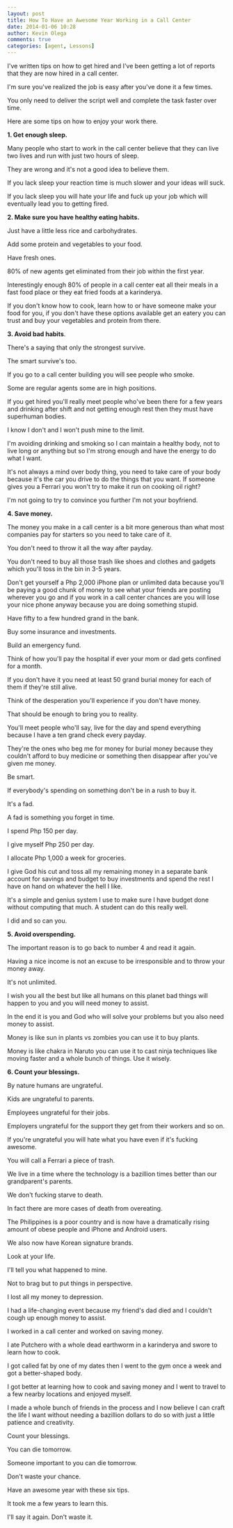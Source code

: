 ```yaml
---
layout: post
title: How To Have an Awesome Year Working in a Call Center
date: 2014-01-06 10:28
author: Kevin Olega
comments: true
categories: [agent, Lessons]
---
```

I've written tips on how to get hired and I've been getting a lot of reports that they are now hired in a call center. 

I'm sure you've realized the job is easy after you've done it a few times. 

You only need to deliver the script well and complete the task faster over time.

Here are some tips on how to enjoy your work there.

**1. Get enough sleep.** 

Many people who start to work in the call center believe that they can live two lives and run with just two hours of sleep. 

They are wrong and it's not a good idea to believe them. 

If you lack sleep your reaction time is much slower and your ideas will suck. 

If you lack sleep you will hate your life and fuck up your job which will eventually lead you to getting fired.

**2. Make sure you have healthy eating habits.** 

Just have a little less rice and carbohydrates. 

Add some protein and vegetables to your food. 

Have fresh ones. 

80% of new agents get eliminated from their job within the first year. 

Interestingly enough 80% of people in a call center eat all their meals in a fast food place or they eat fried foods at a karinderya. 

If you don't know how to cook, learn how to or have someone make your food for you, if you don't have these options available get an eatery you can trust and buy your vegetables and protein from there.

**3. Avoid bad habits**. 

There's a saying that only the strongest survive. 

The smart survive's too. 

If you go to a call center building you will see people who smoke. 

Some are regular agents some are in high positions. 

If you get hired you'll really meet people who've been there for a few years and drinking after shift and not getting enough rest then they must have superhuman bodies. 

I know I don't and I won't push mine to the limit. 

I'm avoiding drinking and smoking so I can maintain a healthy body, not to live long or anything but so I'm strong enough and have the energy to do what I want. 

It's not always a mind over body thing, you need to take care of your body because it's the car you drive to do the things that you want. If someone gives you a Ferrari you won't try to make it run on cooking oil right? 

I'm not going to try to convince you further I'm not your boyfriend.

**4. Save money.** 

The money you make in a call center is a bit more generous than what most companies pay for starters so you need to take care of it. 

You don't need to throw it all the way after payday. 

You don't need to buy all those trash like shoes and clothes and gadgets which you'll toss in the bin in 3-5 years. 

Don't get yourself a Php 2,000 iPhone plan or unlimited data because you'll be paying a good chunk of money to see what your friends are posting wherever you go and if you work in a call center chances are you will lose your nice phone anyway because you are doing something stupid. 

Have fifty to a few hundred grand in the bank. 

Buy some insurance and investments. 

Build an emergency fund. 

Think of how you'll pay the hospital if ever your mom or dad gets confined for a month. 

If you don't have it you need at least 50 grand burial money for each of them if they're still alive. 

Think of the desperation you'll experience if you don't have money. 

That should be enough to bring you to reality. 

You'll meet people who'll say, live for the day and spend everything because I have a ten grand check every payday. 

They're the ones who beg me for money for burial money because they couldn't afford to buy medicine or something then disappear after you've given me money. 

Be smart. 

If everybody's spending on something don't be in a rush to buy it. 

It's a fad. 

A fad is something you forget in time. 

I spend Php 150 per day. 

I give myself Php 250 per day. 

I allocate Php 1,000 a week for groceries. 

I give God his cut and toss all my remaining money in a separate bank account for savings and budget to buy investments and spend the rest I have on hand on whatever the hell I like. 

It's a simple and genius system I use to make sure I have budget done without computing that much. A student can do this really well. 

I did and so can you.

**5. Avoid overspending.** 

The important reason is to go back to number 4 and read it again. 

Having a nice income is not an excuse to be irresponsible and to throw your money away. 

It's not unlimited. 

I wish you all the best but like all humans on this planet bad things will happen to you and you will need money to assist. 

In the end it is you and God who will solve your problems but you also need money to assist. 

Money is like sun in plants vs zombies you can use it to buy plants. 

Money is like chakra in Naruto you can use it to cast ninja techniques like moving faster and a whole bunch of things. Use it wisely.

**6. Count your blessings.** 

By nature humans are ungrateful. 

Kids are ungrateful to parents. 

Employees ungrateful for their jobs. 

Employers ungrateful for the support they get from their workers and so on. 

If you're ungrateful you will hate what you have even if it's fucking awesome. 

You will call a Ferrari a piece of trash. 

We live in a time where the technology is a bazillion times better than our grandparent's parents. 

We don't fucking starve to death. 

In fact there are more cases of death from overeating. 

The Philippines is a poor country and is now have a dramatically rising amount of obese people and iPhone and Android users. 

We also now have Korean signature brands. 

Look at your life. 

I'll tell you what happened to mine. 

Not to brag but to put things in perspective. 

I lost all my money to depression. 

I had a life-changing event because my friend's dad died and I couldn't cough up enough money to assist. 

I worked in a call center and worked on saving money. 

I ate Putchero with a whole dead earthworm in a karinderya and swore to learn how to cook. 

I got called fat by one of my dates then I went to the gym once a week and got a better-shaped body. 

I got better at learning how to cook and saving money and I went to travel to a few nearby locations and enjoyed myself. 

I made a whole bunch of friends in the process and I now believe I can craft the life I want without needing a bazillion dollars to do so with just a little patience and creativity. 

Count your blessings. 

You can die tomorrow. 

Someone important to you can die tomorrow. 

Don't waste your chance.

Have an awesome year with these six tips. 

It took me a few years to learn this. 

I'll say it again. Don't waste it.
